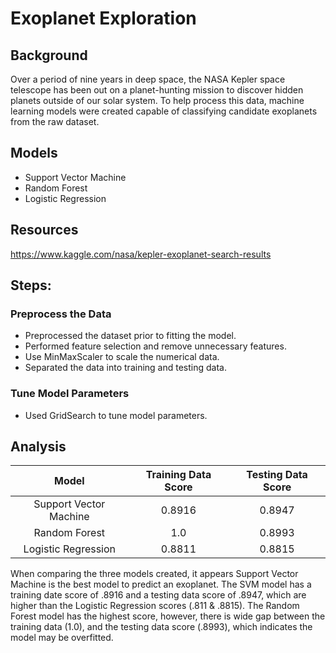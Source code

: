 # Exoplanet Exploration

## Background

Over a period of nine years in deep space, the NASA Kepler space telescope has been out on a planet-hunting mission to discover hidden planets outside of our solar system.
To help process this data, machine learning models were created capable of classifying candidate exoplanets from the raw dataset.

## Models

* Support Vector Machine
* Random Forest
* Logistic Regression

## Resources

https://www.kaggle.com/nasa/kepler-exoplanet-search-results

## Steps:

### Preprocess the Data

* Preprocessed the dataset prior to fitting the model.
* Performed feature selection and remove unnecessary features.
* Use MinMaxScaler to scale the numerical data.
* Separated the data into training and testing data.


### Tune Model Parameters

* Used GridSearch to tune model parameters.

## Analysis 

|Model                 |Training Data Score|Testing Data Score|
|:--------------------:|:-----------------:|:----------------:|
|Support Vector Machine|0.8916             |0.8947            |
|Random Forest         |1.0                |0.8993            |
|Logistic Regression   |0.8811             |0.8815            |   

When comparing the three models created, it appears Support Vector Machine is the best model to predict an exoplanet. The SVM model has a training date score of .8916 and a testing data score of .8947, which are higher than the Logistic Regression scores (.811 & .8815). The Random Forest model has the highest score, however, there is wide gap between the training data (1.0), and the testing data score (.8993), which indicates the model may be overfitted.
